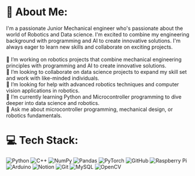 # 💫 About Me:
I'm a passionate Junior Mechanical engineer who's passionate about the world of Robotics and Data science. I'm excited to combine my engineering background with programming and AI to create innovative solutions. I'm always eager to learn new skills and collaborate on exciting projects.<br><br>🔭 I’m working on robotics projects that combine mechanical engineering principles with programming and AI to create innovative solutions.<br>👯 I’m looking to collaborate on data science projects to expand my skill set and work with like-minded individuals.<br>🤝 I’m looking for help with advanced robotics techniques and computer vision applications in robotics.<br>🌱 I’m currently learning Python and Microcontroller programming to dive deeper into data science and robotics.<br>💬 Ask me about microcontroller programming, mechanical design, or robotics fundamentals.<br>


# 💻 Tech Stack:
![Python](https://img.shields.io/badge/python-3670A0?style=plastic&logo=python&logoColor=ffdd54) ![C++](https://img.shields.io/badge/c++-%2300599C.svg?style=plastic&logo=c%2B%2B&logoColor=white) ![NumPy](https://img.shields.io/badge/numpy-%23013243.svg?style=plastic&logo=numpy&logoColor=white) ![Pandas](https://img.shields.io/badge/pandas-%23150458.svg?style=plastic&logo=pandas&logoColor=white) ![PyTorch](https://img.shields.io/badge/PyTorch-%23EE4C2C.svg?style=plastic&logo=PyTorch&logoColor=white) ![GitHub](https://img.shields.io/badge/github-%23121011.svg?style=plastic&logo=github&logoColor=white) ![Raspberry Pi](https://img.shields.io/badge/-Raspberry_Pi-C51A4A?style=plastic&logo=Raspberry-Pi) ![Arduino](https://img.shields.io/badge/-Arduino-00979D?style=plastic&logo=Arduino&logoColor=white) ![Notion](https://img.shields.io/badge/Notion-%23000000.svg?style=plastic&logo=notion&logoColor=white) ![Git](https://img.shields.io/badge/git-%23F05033.svg?style=plastic&logo=git&logoColor=white) ![MySQL](https://img.shields.io/badge/mysql-4479A1.svg?style=plastic&logo=mysql&logoColor=white) ![OpenCV](https://img.shields.io/badge/opencv-%23white.svg?style=plastic&logo=opencv&logoColor=white) 
